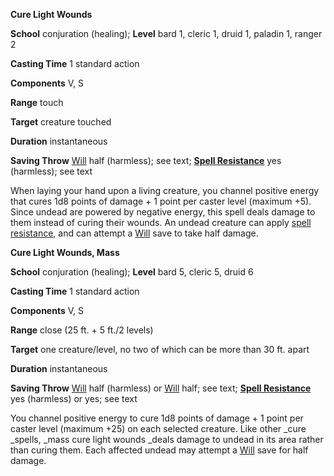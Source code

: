  **Cure Light Wounds**

**School** conjuration (healing); **Level** bard 1, cleric 1, druid 1, paladin 1, ranger 2

**Casting Time** 1 standard action

**Components** V, S

**Range** touch

**Target** creature touched

**Duration** instantaneous

**Saving Throw** [Will](../combat.md#_will) half (harmless); see text; **[Spell Resistance](../glossary.md#_spell-resistance)** yes (harmless); see text

When laying your hand upon a living creature, you channel positive energy that cures 1d8 points of damage + 1 point per caster level (maximum +5). Since undead are powered by negative energy, this spell deals damage to them instead of curing their wounds. An undead creature can apply [spell resistance](../glossary.md#_spell-resistance), and can attempt a [Will](../combat.md#_will) save to take half damage.

**Cure Light Wounds, Mass**

**School** conjuration (healing); **Level** bard 5, cleric 5, druid 6

**Casting Time** 1 standard action

**Components** V, S

**Range** close (25 ft. + 5 ft./2 levels)

**Target** one creature/level, no two of which can be more than 30 ft. apart

**Duration** instantaneous

**Saving Throw** [Will](../combat.md#_will) half (harmless) or [Will](../combat.md#_will) half; see text; **[Spell Resistance](../glossary.md#_spell-resistance)** yes (harmless) or yes; see text

You channel positive energy to cure 1d8 points of damage + 1 point per caster level (maximum +25) on each selected creature. Like other _cure _spells, _mass cure light wounds _deals damage to undead in its area rather than curing them. Each affected undead may attempt a [Will](../combat.md#_will) save for half damage.

